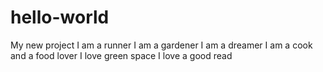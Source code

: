 # hello-world
My new project
I am a runner
I am a gardener
I am a dreamer
I am a cook and a food lover
I love green space
I love a good read
